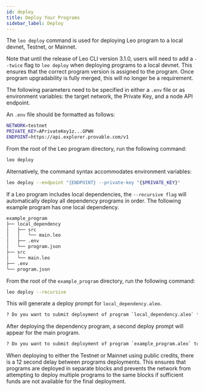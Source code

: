 ```yaml
---
id: deploy
title: Deploy Your Programs 
sidebar_label: Deploy
---
```



The `leo deploy` command is used for deploying Leo program to a local devnet, Testnet, or Mainnet.

Note that until the release of Leo CLI version 3.1.0, users will need to add a `--twice` flag to `leo deploy` when deploying programs to a local devnet.  This ensures that the correct program version is assigned to the program.  Once program upgradability is fully merged, this will no longer be a requirement. 

The following parameters need to be specified in either a `.env` file or as environment variables: the target network, the Private Key, and a node API endpoint.

An `.env` file should be formatted as follows:
```bash
NETWORK=testnet
PRIVATE_KEY=APrivateKey1z...GPWH
ENDPOINT=https://api.explorer.provable.com/v1
```
From the root of the Leo program directory, run the following command:
```bash
leo deploy
```

Alternatively, the command syntax accommodates environment variables:
```bash
leo deploy --endpoint "{ENDPOINT} --private-key "{$PRIVATE_KEY}"
```

If a Leo program includes local dependencies, the `--recursive flag` will automatically deploy all dependency programs in order.
The following example program has one local dependency.

```bash
example_program
├── local_dependency
│   ├── src
│   │   └── main.leo
│   ├── .env
│   └── program.json
├── src
│   └── main.leo
├── .env
└── program.json
```
From the root of the `example_program` directory, run the following command:
```bash
leo deploy --recursive
```

This will generate a deploy prompt for `local_dependency.aleo`.

```bash
? Do you want to submit deployment of program `local_dependency.aleo` to network testnet via endpoint http://localhost:3030 using address aleo1rhgdu77hgyqd3xjj8ucu3jj9r2krwz6mnzyd80gncr5fxcwlh5rsvzp9px? (y/n) ›
```

After deploying the dependency program, a second deploy prompt will appear for the main program.

```bash
? Do you want to submit deployment of program `example_program.aleo` to network testnet via endpoint http://localhost:3030 using address aleo1rhgdu77hgyqd3xjj8ucu3jj9r2krwz6mnzyd80gncr5fxcwlh5rsvzp9px? (y/n) ›
```

When deploying to either the Testnet or Mainnet using public credits, there is a 12 second delay between programs deployments.  This ensures that programs are deployed in separate blocks and prevents the network from attempting to deploy multiple programs to the same blocks if sufficient funds are not available for the final deployment.



